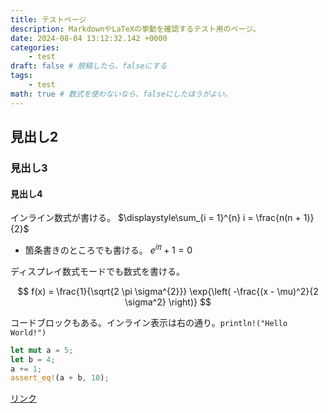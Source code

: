 ```yaml
---
title: テストページ
description: MarkdownやLaTeXの挙動を確認するテスト用のページ。
date: 2024-08-04 13:12:32.142 +0000
categories:
    - test
draft: false # 脱稿したら、falseにする
tags:
    - test
math: true # 数式を使わないなら、falseにしたほうがよい。
---
```


## 見出し2

### 見出し3

#### 見出し4

インライン数式が書ける。 $\displaystyle\sum_{i = 1}^{n} i = \frac{n(n + 1)}{2}$

* 箇条書きのところでも書ける。 $e^{i \pi} + 1 = 0$

ディスプレイ数式モードでも数式を書ける。

$$
f(x) = \frac{1}{\sqrt{2 \pi \sigma^{2}}} \exp{\left( -\frac{(x - \mu)^2}{2 \sigma^2} \right)}
$$

コードブロックもある。インライン表示は右の通り。`println!("Hello World!")`

```rust
let mut a = 5;
let b = 4;
a += 1;
assert_eq!(a + b, 10);
```

[リンク](https://github.com/naut3/naut3.github.io)
